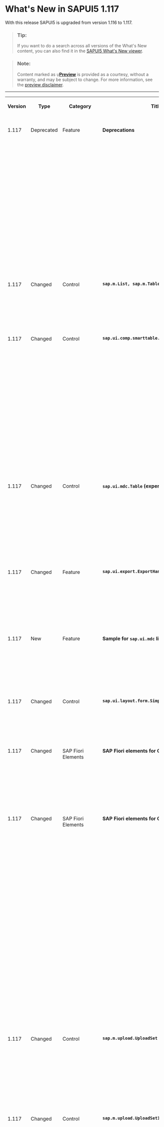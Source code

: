 <!-- loio029d3b4a39c84384be6398c444f7e06a -->

<link rel="stylesheet" type="text/css" href="../css/sap-icons.css"/>

# What's New in SAPUI5 1.117

With this release SAPUI5 is upgraded from version 1.116 to 1.117.

> ### Tip:  
> If you want to do a search across all versions of the What's New content, you can also find it in the [SAPUI5 What's New viewer](https://help.sap.com/whats-new/67f60363b57f4ac0b23efd17fa192d60).

> ### Note:  
> Content marked as <span style="color:#666666;"><span class="SAP-icons-V5"></span></span>**[Preview](https://help.sap.com/docs/whats-new-disclaimer)** is provided as a courtesy, without a warranty, and may be subject to change. For more information, see the [preview disclaimer](https://help.sap.com/docs/whats-new-disclaimer).

****


<table>
<tr>
<th valign="top">

Version

</th>
<th valign="top">

Type

</th>
<th valign="top">

Category

</th>
<th valign="top">

Title

</th>
<th valign="top">

Description

</th>
<th valign="top">

Action

</th>
<th valign="top">

Available as of

</th>
</tr>
<tr>
<td valign="top">

1.117 

</td>
<td valign="top">

Deprecated 

</td>
<td valign="top">

Feature 

</td>
<td valign="top">

**Deprecations** 

</td>
<td valign="top">

**Deprecations**

We have deprecated the following entities for `sap.ui.table*`:

-   `sap.ui.table.ColumnMenu` and `sap.ui.table.AnalyticalColumnMenu`

-   `menu` aggregation of `Column`

-   `columnMenuOpen` event of `Column`
-   `columnVisibilityMenuSorter` property of `AnalyticalTable`

-   `showColumnVisibilityMenu` property of `Table`

-   `columnVisibility` event of `Table`

Instead of the deprecated `ColumnMenu`, you can use the `sap.m.table.columnmenu.Menu` control.

For more information, see the [API Reference](https://ui5.sap.com/#/api/sap.m.table.columnmenu.Menu) and the [Sample](https://ui5.sap.com/#/entity/sap.ui.table.Table/sample/sap.ui.table.sample.Menus).

<sub>Deprecated•Feature•Info Only•1.117</sub>

</td>
<td valign="top">

Info Only 

</td>
<td valign="top">

2023-08-10

</td>
</tr>
<tr>
<td valign="top">

1.117 

</td>
<td valign="top">

Changed 

</td>
<td valign="top">

Control 

</td>
<td valign="top">

**`sap.m.List, sap.m.Table, sap.m.Tree`** 

</td>
<td valign="top">

**`sap.m.List, sap.m.Table, sap.m.Tree`**

To define the semantic level of a header, we have introduced the `headerLevel` property.

For more information, see the [API Reference](https://ui5.sap.com/#/api/sap.m.ListBase%23methods/getHeaderLevel).

<sub>Changed•Control•Info Only•1.117</sub>

</td>
<td valign="top">

Info Only 

</td>
<td valign="top">

2023-08-10

</td>
</tr>
<tr>
<td valign="top">

1.117 

</td>
<td valign="top">

Changed 

</td>
<td valign="top">

Control 

</td>
<td valign="top">

**`sap.ui.comp.smarttable.SmartTable`** 

</td>
<td valign="top">

**`sap.ui.comp.smarttable.SmartTable`**

To display dates in a standardized format, we now support a number of additional calendar and fiscal OData V4 annotations . The following annotations are now supported:

-   `com.sap.vocabularies.Common.v1.IsCalendarYear`

-   `com.sap.vocabularies.Common.v1.IsCalendarWeek`

-   `com.sap.vocabularies.Common.v1.IsCalendarMonth`

-   `com.sap.vocabularies.Common.v1.IsCalendarQuarter`

-   `com.sap.vocabularies.Common.v1.IsCalendarYearQuarter`

-   `com.sap.vocabularies.Common.v1.IsCalendarYearMonth`

-   `com.sap.vocabularies.Common.v1.IsCalendarYearWeek`


For more information, see the [API Reference](https://ui5.sap.com/#/api/sap.ui.comp.smarttable.SmartTable%23annotations) for the annotations, the [Sample](https://ui5.sap.com/#/entity/sap.ui.comp.smarttable.SmartTable/sample/sap.ui.comp.sample.smartfilterbar.CalendarDates) for the calendar annotations, and the [Sample](https://ui5.sap.com/#/entity/sap.ui.comp.smarttable.SmartTable/sample/sap.ui.comp.sample.smartfilterbar.FiscalDates) for the fiscal annotations.



<sub>Changed•Control•Info Only•1.117</sub>

</td>
<td valign="top">

Info Only 

</td>
<td valign="top">

2023-08-10

</td>
</tr>
<tr>
<td valign="top">

1.117 

</td>
<td valign="top">

Changed 

</td>
<td valign="top">

Control 

</td>
<td valign="top">

**`sap.ui.mdc.Table` \(experimental\)** 

</td>
<td valign="top">

**`sap.ui.mdc.Table` \(experimental\)**

Refreshing table data via binding might be required if it has been changed in the back end. For example, a user might have selected *Go* in the filter bar without actually changing any filter settings. To evaluate whether the binding needs to be refreshed, even if `bindingInfo` has not changed, the `TableDelegate` uses the new `updateBinding` parameter `mSettings.forceRefresh`.

For more information, see the [API Reference](https://ui5.sap.com/#/api/module:sap/ui/mdc/TableDelegate%23methods/sap/ui/mdc/TableDelegate.updateBinding).

<sub>Changed•Control•Info Only•1.117</sub>

</td>
<td valign="top">

Info Only 

</td>
<td valign="top">

2023-08-10

</td>
</tr>
<tr>
<td valign="top">

1.117 

</td>
<td valign="top">

Changed 

</td>
<td valign="top">

Feature 

</td>
<td valign="top">

**`sap.ui.export.ExportHandler`** 

</td>
<td valign="top">

**`sap.ui.export.ExportHandler`**

We have made the `sap.ui.export.ExportHandler` class available. This class allows you to export data in various scenarios and formats other than spreadsheets, such as PDF files. The export can be used in a standalone scenario.

For more information, see the [API Reference](https://ui5.sap.com/#/api/sap.ui.export.ExportHandler%23overview).

<sub>Changed•Feature•Info Only•1.117</sub>

</td>
<td valign="top">

Info Only 

</td>
<td valign="top">

2023-08-10

</td>
</tr>
<tr>
<td valign="top">

1.117 

</td>
<td valign="top">

New 

</td>
<td valign="top">

Feature 

</td>
<td valign="top">

****Sample for `sap.ui.mdc` library**** 

</td>
<td valign="top">

****Sample for `sap.ui.mdc` library****

You can now test the table and filter bar features of the \(experimental\) `sap.ui.mdc` library in a sample. To find the sample for this library in the Demo Kit, go to *Samples* and select MDC Overview. For more information, see the [Sample](https://ui5.sap.com/#/entity/sap.ui.mdc/sample/sap.ui.mdc.demokit.sample.TableFilterBarJson).

<sub>New•Feature•Info Only•1.117</sub>

</td>
<td valign="top">

Info Only 

</td>
<td valign="top">

2023-08-10

</td>
</tr>
<tr>
<td valign="top">

1.117 

</td>
<td valign="top">

Changed 

</td>
<td valign="top">

Control 

</td>
<td valign="top">

**`sap.ui.layout.form.SimpleForm`** 

</td>
<td valign="top">

**`sap.ui.layout.form.SimpleForm`**

`ResponsiveGridLayout` is now the default layout for `SimpleForm` controls \(instead of `ResponsiveLayout`, which has already been deprecated\).

<sub>Changed•Control•Info Only•1.117</sub>

</td>
<td valign="top">

Info Only 

</td>
<td valign="top">

2023-08-10

</td>
</tr>
<tr>
<td valign="top">

1.117 

</td>
<td valign="top">

Changed 

</td>
<td valign="top">

SAP Fiori Elements 

</td>
<td valign="top">

**SAP Fiori elements for OData V2** 

</td>
<td valign="top">

**SAP Fiori elements for OData V2**

The following changes and new features are available for SAP Fiori elements for OData V2:

-   Empty rows in object page tables can now contain disabled fields. For more information, see [Enabling Inline Creation Mode or Empty Row Mode for Table Entries](../06_SAP_Fiori_Elements/enabling-inline-creation-mode-or-empty-row-mode-for-table-entries-cfb04f0.md).


<sub>Changed•SAP Fiori Elements•Info Only•1.117</sub>

</td>
<td valign="top">

Info Only 

</td>
<td valign="top">

2023-08-10

</td>
</tr>
<tr>
<td valign="top">

1.117 

</td>
<td valign="top">

Changed 

</td>
<td valign="top">

SAP Fiori Elements 

</td>
<td valign="top">

**SAP Fiori elements for OData V4** 

</td>
<td valign="top">

**SAP Fiori elements for OData V4**

The following changes and new features are available for SAP Fiori elements for OData V4:

-   End users can now create dynamic tiles from the list report when relative date values such as *Today* and *Tomorrow* are used. For more information, see [The Share Functionality](../06_SAP_Fiori_Elements/the-share-functionality-022bf0d.md).

-   Changes coming from other flex layers are no longer considered when users navigate from the dynamic tiles created using the *Save as Tile* option. Such changes are also not considered when users navigate from the integration cards to the application. For more information, see [Store/Restore the Application State](../06_SAP_Fiori_Elements/store-restore-the-application-state-46bf248.md).

-   Application developers can now specify the `rowCountMode` and `rowCount` properties for a non-responsive table. For more information about the `Table`, see the [API Reference](https://ui5.sap.com/#/api/sap.fe.macros.Table%23overview) .

-   Application developers can now specify the create options for the table when using the `Table` building block. For more information, see [The Table Building Block](../06_SAP_Fiori_Elements/the-table-building-block-3801656.md).

-   Application developers can now use a tree table to display a hierarchy in a list report or an object page. For more information, see [Setting the Table Type](../06_SAP_Fiori_Elements/setting-the-table-type-7f844f1.md).

-   Applications can now enable the collaborative draft feature using the `ShareAction` annotation on back ends that support it. For more information, see [Draft Handling](../06_SAP_Fiori_Elements/draft-handling-ed9aa41.md).


<sub>Changed•SAP Fiori Elements•Info Only•1.117</sub>

</td>
<td valign="top">

Info Only 

</td>
<td valign="top">

2023-08-10

</td>
</tr>
<tr>
<td valign="top">

1.117 

</td>
<td valign="top">

Changed 

</td>
<td valign="top">

Control 

</td>
<td valign="top">

**`sap.m.upload.UploadSet`** 

</td>
<td valign="top">

**`MenuButton` for File Selection in `UploadSet`**

We now provide a `MenuButton` for file selection in `UploadSet`, if users have enabled the `cloudFilePickerEnabled` property. The button includes the option to upload a file using a local system or upload a file via the cloud. These two options were separated and are now consolidated within the `MenuButton`.

For more information, see the [API Reference](https://ui5.sap.com/#/api/sap.m.upload.UploadSet).

<sub>Changed•Control•Info Only•1.117</sub>

</td>
<td valign="top">

Info Only 

</td>
<td valign="top">

2023-08-10

</td>
</tr>
<tr>
<td valign="top">

1.117 

</td>
<td valign="top">

Changed 

</td>
<td valign="top">

Control 

</td>
<td valign="top">

**`sap.m.upload.UploadSetItem`** 

</td>
<td valign="top">

**`sap.m.upload.UploadSetItem`**

The following changes and new features are available for `sap.m.upload.UploadSetItem`:

-   **`markersAsStatus` Aggregation**

    The `ObjectStatus` can now be rendered in the marker section of the `uploadSetItem`.

-   **`getUploadType` Public Method**

    Developers can now see the source of an uploaded file using the `getUploadType` public method. The method displays the type of the uploaded file, if it was uploaded locally or by `cloudFilePicker`.


For more information, see the [API Reference](https://ui5.sap.com/#/api/sap.m.upload.UploadSetItem).

<sub>Changed•Control•Info Only•1.117</sub>

</td>
<td valign="top">

Info Only 

</td>
<td valign="top">

2023-08-10

</td>
</tr>
<tr>
<td valign="top">

1.117 

</td>
<td valign="top">

Changed 

</td>
<td valign="top">

Feature 

</td>
<td valign="top">

**Modern ECMAScript Support in SAPUI5** 

</td>
<td valign="top">

**Modern ECMAScript Support in SAPUI5**

Since SAPUI5 1.116, the framework leverages features of modern ECMAScript up to and including [ECMAScript 2022 Language Specification](https://262.ecma-international.org/13.0/). There are certain restrictions you have to consider when using modern ECMAScript with your UI5 project.

For more information, see [ECMAScript Support](../02_Read-Me-First/ecmascript-support-0cb44d7.md). Please also make sure to [upgrade your tools for modern ECMAScript in UI5](https://blogs.sap.com/2023/05/24/upgrade-your-tools-for-modern-ecmascript-in-ui5/).

<sub>Changed•Feature•Info Only•1.117</sub>

</td>
<td valign="top">

Info Only 

</td>
<td valign="top">

2023-08-10

</td>
</tr>
<tr>
<td valign="top">

1.117 

</td>
<td valign="top">

Changed 

</td>
<td valign="top">

Feature 

</td>
<td valign="top">

**Theme-Dependent Custom Icon Fonts** 

</td>
<td valign="top">

**Theme-Dependent Custom Icon Fonts**

You can now configure variants of a custom icon font for different UI5 themes; previously, a custom icon font was applied to all themes. With an enhanced version of the metadata JSON file associated with an icon font, you can provide theme-dependent path configuration. For instance, this allows you to easily differentiate between custom icons for modern themes, such as SAP Horizon, and custom icons for older themes.

For more information and an example, see [Icon and Icon Pool](../10_More_About_Controls/icon-and-icon-pool-21ea0ea.md).

<sub>Changed•Feature•Info Only•1.117</sub>

</td>
<td valign="top">

Info Only 

</td>
<td valign="top">

2023-08-10

</td>
</tr>
<tr>
<td valign="top">

1.117 

</td>
<td valign="top">

Changed 

</td>
<td valign="top">

Feature 

</td>
<td valign="top">

**SAPUI5 OData V4 Model** 

</td>
<td valign="top">

**SAPUI5 OData V4 Model**

The new version of the SAPUI5 OData V4 model introduces the following features:

-   We now provide `withCredentials` as an experimental model parameter.

    For more information, see the [API Reference](https://ui5.sap.com/#/api/sap.ui.model.odata.v4.ODataModel).

-   **Experimental:** You can now create a nested single entity behind a single-valued navigation property in the transient entity.

    For more information, see *Nested Single Entity* in [Deep Create](../04_Essentials/creating-an-entity-c9723f8.md#loioc9723f8265f644af91c0ed941e114d46__section_DCR).

-   Support for read-only hierarchies is now available.

    For more information, see [Recursive Hierarchy](../04_Essentials/extension-for-data-aggregation-7d91431.md#loio7d914317c0b64c23824bf932cc8a4ae1__section_RCH).


<sub>Changed•Feature•Info Only•1.117</sub>

</td>
<td valign="top">

Info Only 

</td>
<td valign="top">

2023-08-10

</td>
</tr>
<tr>
<td valign="top">

1.117 

</td>
<td valign="top">

New 

</td>
<td valign="top">

User Documentation 

</td>
<td valign="top">

**TypeScript Tutorial** 

</td>
<td valign="top">

**TypeScript Tutorial**

You are familiar with SAPUI5 app development, but do you want to learn how to do it in TypeScript? Now there is a video that guides you through the official UI5 TypeScript Tutorial, adds hints about how to avoid pitfalls, and provides some background information. To find it, see [UI5 TypeScript Tutorial video](https://youtu.be/CRKNIiXZN6U).

<sub>New•User Documentation•Info Only•1.117</sub>

</td>
<td valign="top">

Info Only 

</td>
<td valign="top">

2023-08-10

</td>
</tr>
<tr>
<td valign="top">

1.117 

</td>
<td valign="top">

Changed 

</td>
<td valign="top">

Control 

</td>
<td valign="top">

**`sap.m.Menu` and `sap.ui.unified.Menu`** 

</td>
<td valign="top">

**`sap.m.Menu` and `sap.ui.unified.Menu`**

We have introduced a new `isOpen` method that indicates whether the menu is currently open. The `bOpen` flag in `sap.ui.unified.Menu`, which was used for similar purposes, will be phased out. If you use this flag in your applications, we recommend that you replace it with the new method. For more information, see the [API Reference](https://ui5.sap.com/#/api/sap.m.Menu/methods/isOpen).

<sub>Changed•Control•Info Only•1.117</sub>

</td>
<td valign="top">

Info Only 

</td>
<td valign="top">

2023-08-10

</td>
</tr>
<tr>
<td valign="top">

1.117 

</td>
<td valign="top">

Changed 

</td>
<td valign="top">

Control 

</td>
<td valign="top">

**`sap.ui.comp.smartfield.SmartField`** 

</td>
<td valign="top">

**`sap.ui.comp.smartfield.SmartField`**

We have changed the behavior for numeric fields that don't accept a `null` value \(`nullable=false`\). If the entry in such a field is left empty \(for example, if it's deleted\), when the focus leaves the field, we display `0`, and preserve this value in the model. To implement this behavior, for the following EDM types when annotated with `nullable=false` and `Common.v1.FieldControlType/Optional`, we pass a `parseEmptyValueToZero` formatter option:

-   Edm.Int64
-   Edm.Decimal
-   Edm.Double
-   Edm.Single
-   Edm.Int32
-   Edm.Int16
-   Edm.Byte
-   Edm.SByte

<sub>Changed•Control•Info Only•1.117</sub>

</td>
<td valign="top">

Info Only 

</td>
<td valign="top">

2023-08-10

</td>
</tr>
<tr>
<td valign="top">

1.117 

</td>
<td valign="top">

Changed 

</td>
<td valign="top">

Control 

</td>
<td valign="top">

**`sap.m.SinglePlanningCalendar`** 

</td>
<td valign="top">

**`sap.m.SinglePlanningCalendar`**

Users can now select a whole week from the Month view if they click on the week number. A second click removes the selection. This feature is enabled when the `dateSelectionMode` property is set to `MultiSelect`. For more information, see the [Sample](https://ui5.sap.com/#/entity/sap.m.SinglePlanningCalendar/sample/sap.m.sample.SinglePlanningCalendarDateSelection).

<sub>Changed•Control•Info Only•1.117</sub>

</td>
<td valign="top">

Info Only 

</td>
<td valign="top">

2023-08-10

</td>
</tr>
<tr>
<td valign="top">

1.117 

</td>
<td valign="top">

Changed 

</td>
<td valign="top">

Control 

</td>
<td valign="top">

**`sap.ui.comp.valuehelpdialog.ValueHelpDialog`** 

</td>
<td valign="top">

**`sap.ui.comp.valuehelpdialog.ValueHelpDialog`**

The control now supports analytical parameters. Analytical parameters are values that are passed to the back end, and that influence the way the back end processes the incoming request. Typically, those parameters are used to normalize entries that have different units of measure.

<sub>Changed•Control•Info Only•1.117</sub>

</td>
<td valign="top">

Info Only 

</td>
<td valign="top">

2023-08-10

</td>
</tr>
<tr>
<td valign="top">

1.117 

</td>
<td valign="top">

Changed 

</td>
<td valign="top">

Control 

</td>
<td valign="top">

**`sap.m.SelectDialog` and `sap.m.TableSelectDialog`** 

</td>
<td valign="top">

**`sap.m.SelectDialog` and `sap.m.TableSelectDialog`**

To improve the accessibility of these controls, we have introduced a new `initialFocus` property. It defines whether the initial focus will be received by the `SearchField` or by the `Content` list. For more information, see the [API Reference](https://ui5.sap.com/#/api/sap.m.SelectDialogBase) and the [Sample](https://ui5.sap.com/#/entity/sap.m.TableSelectDialog/sample/sap.m.sample.TableSelectDialogGrowing).

<sub>Changed•Control•Info Only•1.117</sub>

</td>
<td valign="top">

Info Only 

</td>
<td valign="top">

2023-08-10

</td>
</tr>
<tr>
<td valign="top">

1.117 

</td>
<td valign="top">

Changed 

</td>
<td valign="top">

Feature 

</td>
<td valign="top">

**OPA Framework** 

</td>
<td valign="top">

**OPA Framework**

We have enhanced the OPA framework to now perform comprehensive checks for component parents, ensuring controls nested within multiple layers are correctly treated when evaluating busy states.

<sub>Changed•Feature•Info Only•1.117</sub>

</td>
<td valign="top">

Info Only 

</td>
<td valign="top">

2023-08-10

</td>
</tr>
<tr>
<td valign="top">

1.117 

</td>
<td valign="top">

Changed 

</td>
<td valign="top">

Control 

</td>
<td valign="top">

**`sap.m.Panel`** 

</td>
<td valign="top">

**`sap.m.Panel`**

We have introduced the `stickyHeader` property. When set to `true`, the header of the panel will be visible while scrolling content. For more information, see the [Sample](https://ui5.sap.com/#/entity/sap.m.Panel/sample/sap.m.sample.PanelSticky). 

<sub>Changed•Control•Info Only•1.117</sub>

</td>
<td valign="top">

Info Only 

</td>
<td valign="top">

2023-08-10

</td>
</tr>
</table>

**Related Information**  


[What's New in SAPUI5 1.121](what-s-new-in-sapui5-1-121-91a4a2f.md "With this release SAPUI5 is upgraded from version 1.120 to 1.121.")

[What's New in SAPUI5 1.120](what-s-new-in-sapui5-1-120-2359b63.md "With this release SAPUI5 is upgraded from version 1.119 to 1.120.")

[What's New in SAPUI5 1.119](what-s-new-in-sapui5-1-119-0b1903a.md "With this release SAPUI5 is upgraded from version 1.118 to 1.119.")

[What's New in SAPUI5 1.118](what-s-new-in-sapui5-1-118-3eecbde.md "With this release SAPUI5 is upgraded from version 1.117 to 1.118.")

[What's New in SAPUI5 1.116](what-s-new-in-sapui5-1-116-ebd6f34.md "With this release SAPUI5 is upgraded from version 1.115 to 1.116.")

[What's New in SAPUI5 1.115](what-s-new-in-sapui5-1-115-409fde8.md "With this release SAPUI5 is upgraded from version 1.114 to 1.115.")

[What's New in SAPUI5 1.114](what-s-new-in-sapui5-1-114-890fce1.md "With this release SAPUI5 is upgraded from version 1.113 to 1.114.")

[What's New in SAPUI5 1.113](what-s-new-in-sapui5-1-113-a9553fe.md "With this release SAPUI5 is upgraded from version 1.112 to 1.113.")

[What's New in SAPUI5 1.112](what-s-new-in-sapui5-1-112-34afc69.md "With this release SAPUI5 is upgraded from version 1.111 to 1.112.")

[What's New in SAPUI5 1.111](what-s-new-in-sapui5-1-111-7a67837.md "With this release SAPUI5 is upgraded from version 1.110 to 1.111.")

[What's New in SAPUI5 1.110](what-s-new-in-sapui5-1-110-71a855c.md "With this release SAPUI5 is upgraded from version 1.109 to 1.110.")

[What's New in SAPUI5 1.109](what-s-new-in-sapui5-1-109-3264bd2.md "With this release SAPUI5 is upgraded from version 1.108 to 1.109.")

[What's New in SAPUI5 1.108](what-s-new-in-sapui5-1-108-66e33f0.md "With this release SAPUI5 is upgraded from version 1.107 to 1.108.")

[What's New in SAPUI5 1.107](what-s-new-in-sapui5-1-107-d4ff916.md "With this release SAPUI5 is upgraded from version 1.106 to 1.107.")

[What's New in SAPUI5 1.106](what-s-new-in-sapui5-1-106-5b497b0.md "With this release SAPUI5 is upgraded from version 1.105 to 1.106.")

[What's New in SAPUI5 1.105](what-s-new-in-sapui5-1-105-4d6c00e.md "With this release SAPUI5 is upgraded from version 1.104 to 1.105.")

[What's New in SAPUI5 1.104](what-s-new-in-sapui5-1-104-69e567c.md "With this release SAPUI5 is upgraded from version 1.103 to 1.104.")

[What's New in SAPUI5 1.103](what-s-new-in-sapui5-1-103-0e98c76.md "With this release SAPUI5 is upgraded from version 1.102 to 1.103.")

[What's New in SAPUI5 1.102](what-s-new-in-sapui5-1-102-f038c99.md "With this release SAPUI5 is upgraded from version 1.101 to 1.102.")

[What's New in SAPUI5 1.101](what-s-new-in-sapui5-1-101-7733b00.md "With this release SAPUI5 is upgraded from version 1.100 to 1.101.")

[What's New in SAPUI5 1.100](what-s-new-in-sapui5-1-100-27dec1d.md "With this release SAPUI5 is upgraded from version 1.99 to 1.100.")

[What's New in SAPUI5 1.99](what-s-new-in-sapui5-1-99-4f35848.md "With this release SAPUI5 is upgraded from version 1.98 to 1.99.")

[What's New in SAPUI5 1.98](what-s-new-in-sapui5-1-98-d9f16f2.md "With this release SAPUI5 is upgraded from version 1.97 to 1.98.")

[What's New in SAPUI5 1.97](what-s-new-in-sapui5-1-97-fa0e282.md "With this release SAPUI5 is upgraded from version 1.96 to 1.97.")

[What's New in SAPUI5 1.96](what-s-new-in-sapui5-1-96-7a9269f.md "With this release SAPUI5 is upgraded from version 1.95 to 1.96.")

[What's New in SAPUI5 1.95](what-s-new-in-sapui5-1-95-a1aea67.md "With this release SAPUI5 is upgraded from version 1.94 to 1.95.")

[What's New in SAPUI5 1.94](what-s-new-in-sapui5-1-94-c40f1e6.md "With this release SAPUI5 is upgraded from version 1.93 to 1.94.")

[What's New in SAPUI5 1.93](what-s-new-in-sapui5-1-93-f273340.md "With this release SAPUI5 is upgraded from version 1.92 to 1.93.")

[What's New in SAPUI5 1.92](what-s-new-in-sapui5-1-92-1ef345d.md "With this release SAPUI5 is upgraded from version 1.91 to 1.92.")

[What's New in SAPUI5 1.91](what-s-new-in-sapui5-1-91-0a2bd79.md "With this release SAPUI5 is upgraded from version 1.90 to 1.91.")

[What's New in SAPUI5 1.90](what-s-new-in-sapui5-1-90-91c10c2.md "With this release SAPUI5 is upgraded from version 1.89 to 1.90.")

[What's New in SAPUI5 1.89](what-s-new-in-sapui5-1-89-e56cddc.md "With this release SAPUI5 is upgraded from version 1.88 to 1.89.")

[What's New in SAPUI5 1.88](what-s-new-in-sapui5-1-88-e15a206.md "With this release SAPUI5 is upgraded from version 1.87 to 1.88.")

[What's New in SAPUI5 1.87](what-s-new-in-sapui5-1-87-b506da7.md "With this release SAPUI5 is upgraded from version 1.86 to 1.87.")

[What's New in SAPUI5 1.86](what-s-new-in-sapui5-1-86-4c1c959.md "With this release SAPUI5 is upgraded from version 1.85 to 1.86.")

[What's New in SAPUI5 1.85](what-s-new-in-sapui5-1-85-1d18eb5.md "With this release SAPUI5 is upgraded from version 1.84 to 1.85.")

[What's New in SAPUI5 1.84](what-s-new-in-sapui5-1-84-dc76640.md "With this release SAPUI5 is upgraded from version 1.82 to 1.84.")

[What's New in SAPUI5 1.82](what-s-new-in-sapui5-1-82-3a8dd13.md "With this release SAPUI5 is upgraded from version 1.81 to 1.82.")

[What's New in SAPUI5 1.81](what-s-new-in-sapui5-1-81-f5e2a21.md "With this release SAPUI5 is upgraded from version 1.80 to 1.81.")

[What's New in SAPUI5 1.80](what-s-new-in-sapui5-1-80-8cee506.md "With this release SAPUI5 is upgraded from version 1.79 to 1.80.")

[What's New in SAPUI5 1.79](what-s-new-in-sapui5-1-79-99c4cdc.md "With this release SAPUI5 is upgraded from version 1.78 to 1.79.")

[What's New in SAPUI5 1.78](what-s-new-in-sapui5-1-78-f09b63e.md "With this release SAPUI5 is upgraded from version 1.77 to 1.78.")

[What's New in SAPUI5 1.77](what-s-new-in-sapui5-1-77-c46b439.md "With this release SAPUI5 is upgraded from version 1.76 to 1.77.")

[What's New in SAPUI5 1.76](what-s-new-in-sapui5-1-76-aad03b5.md "With this release SAPUI5 is upgraded from version 1.75 to 1.76.")

[What's New in SAPUI5 1.75](what-s-new-in-sapui5-1-75-5cbb62d.md "With this release SAPUI5 is upgraded from version 1.74 to 1.75.")

[What's New in SAPUI5 1.74](what-s-new-in-sapui5-1-74-c22208a.md "With this release SAPUI5 is upgraded from version 1.73 to 1.74.")

[What's New in SAPUI5 1.73](what-s-new-in-sapui5-1-73-231dd13.md "With this release SAPUI5 is upgraded from version 1.72 to 1.73.")

[What's New in SAPUI5 1.72](what-s-new-in-sapui5-1-72-521cad9.md "With this release SAPUI5 is upgraded from version 1.71 to 1.72.")

[What's New in SAPUI5 1.71](what-s-new-in-sapui5-1-71-a93a6a3.md "With this release SAPUI5 is upgraded from version 1.70 to 1.71.")

[What's New in SAPUI5 1.70](what-s-new-in-sapui5-1-70-f073d69.md "With this release SAPUI5 is upgraded from version 1.69 to 1.70.")

[What's New in SAPUI5 1.69](what-s-new-in-sapui5-1-69-89a18bd.md "With this release SAPUI5 is upgraded from version 1.68 to 1.69.")

[What's New in SAPUI5 1.68](what-s-new-in-sapui5-1-68-f94bf93.md "With this release SAPUI5 is upgraded from version 1.67 to 1.68.")

[What's New in SAPUI5 1.67](what-s-new-in-sapui5-1-67-a6b1472.md "With this release SAPUI5 is upgraded from version 1.66 to 1.67.")

[What's New in SAPUI5 1.66](what-s-new-in-sapui5-1-66-c9896e9.md "With this release SAPUI5 is upgraded from version 1.65 to 1.66.")

[What's New in SAPUI5 1.65](what-s-new-in-sapui5-1-65-0f5acfd.md "With this release SAPUI5 is upgraded from version 1.64 to 1.65.")

[What's New in SAPUI5 1.64](what-s-new-in-sapui5-1-64-0e30822.md "With this release SAPUI5 is upgraded from version 1.63 to 1.64.")

[What's New in SAPUI5 1.63](what-s-new-in-sapui5-1-63-e8d9da7.md "With this release SAPUI5 is upgraded from version 1.62 to 1.63.")

[What's New in SAPUI5 1.62](what-s-new-in-sapui5-1-62-771f4d5.md "With this release SAPUI5 is upgraded from version 1.61 to 1.62.")

[What's New in SAPUI5 1.61](what-s-new-in-sapui5-1-61-d991552.md "With this release SAPUI5 is upgraded from version 1.60 to 1.61.")

[What's New in SAPUI5 1.60](what-s-new-in-sapui5-1-60-5a0e1f7.md "With this release SAPUI5 is upgraded from version 1.58 to 1.60.")

[What's New in SAPUI5 1.58](what-s-new-in-sapui5-1-58-7c927aa.md "With this release SAPUI5 is upgraded from version 1.56 to 1.58.")

[What's New in SAPUI5 1.56](what-s-new-in-sapui5-1-56-108b7fd.md "With this release SAPUI5 is upgraded from version 1.54 to 1.56.")

[What's New in SAPUI5 1.54](what-s-new-in-sapui5-1-54-c838330.md "With this release SAPUI5 is upgraded from version 1.52 to 1.54.")

[What's New in SAPUI5 1.52](what-s-new-in-sapui5-1-52-849e1b6.md "With this release SAPUI5 is upgraded from version 1.50 to 1.52.")

[What's New in SAPUI5 1.50](what-s-new-in-sapui5-1-50-759e9f3.md "With this release SAPUI5 is upgraded from version 1.48 to 1.50.")

[What's New in SAPUI5 1.48](what-s-new-in-sapui5-1-48-fa1efac.md "With this release SAPUI5 is upgraded from version 1.46 to 1.48.")

[What's New in SAPUI5 1.46](what-s-new-in-sapui5-1-46-6307539.md "With this release SAPUI5 is upgraded from version 1.44 to 1.46.")

[What's New in SAPUI5 1.44](what-s-new-in-sapui5-1-44-a0cb7a0.md "With this release SAPUI5 is upgraded from version 1.42 to 1.44.")

[What's New in SAPUI5 1.42](what-s-new-in-sapui5-1-42-468b05d.md "With this release SAPUI5 is upgraded from version 1.40 to 1.42.")

[What's New in SAPUI5 1.40](what-s-new-in-sapui5-1-40-fbab50e.md "With this release SAPUI5 is upgraded from version 1.38 to 1.40.")

[What's New in SAPUI5 1.38](what-s-new-in-sapui5-1-38-f218918.md "With this release SAPUI5 is upgraded from version 1.36 to 1.38.")

